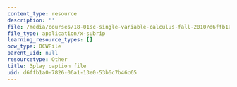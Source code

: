 ```yaml
---
content_type: resource
description: ''
file: /media/courses/18-01sc-single-variable-calculus-fall-2010/d6ffb1a0782606a113e053b6c7b46c65_--lPz7VFnKI.srt
file_type: application/x-subrip
learning_resource_types: []
ocw_type: OCWFile
parent_uid: null
resourcetype: Other
title: 3play caption file
uid: d6ffb1a0-7826-06a1-13e0-53b6c7b46c65
---
```

